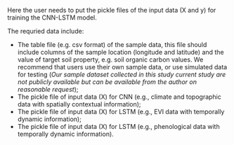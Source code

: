 Here the user needs to put the pickle files of the input data (X and y) for training the CNN-LSTM model.

The requried data include:
- The table file (e.g. csv format) of the sample data, this file should include columns of the sample location (longitude and latitude) and the value of target soil property, e.g. soil organic carbon values. We recommend that users use their own sample data, or use simulated data for testing (*Our sample dataset collected in this study current study are not publicly available but can be available from the author on reasonable request*);
- The pickle file of input data (X) for CNN (e.g., climate and topographic data with spatially contextual information);
- The pickle file of input data (X) for LSTM (e.g., EVI data with temporally dynamic information);
- The pickle file of input data (X) for LSTM (e.g., phenological data with temporally dynamic information).
